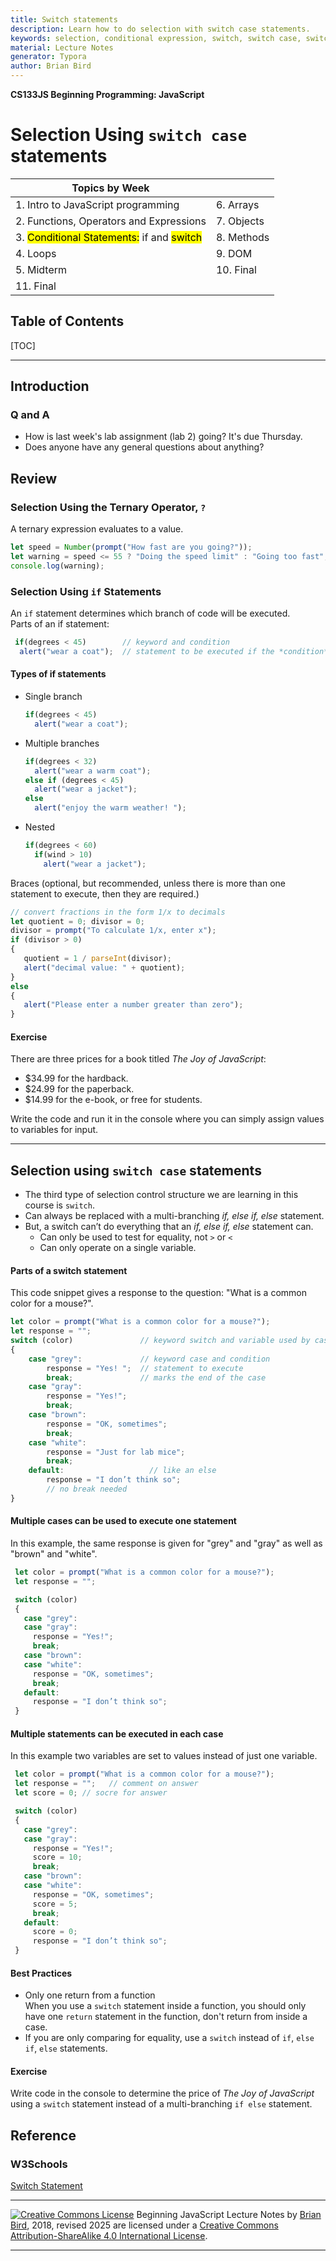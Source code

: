 ```yaml
---
title: Switch statements
description: Learn how to do selection with switch case statements.
keywords: selection, conditional expression, switch, switch case, switch...case, switch-case
material: Lecture Notes
generator: Typora
author: Brian Bird
---
```


**CS133JS Beginning Programming: JavaScript**

<h1>Selection Using <code>switch case</code> statements</h1>



| Topics by Week                                       |              |
| ---------------------------------------------------- | ------------ |
| 1. Intro to JavaScript programming                   | 6. Arrays    |
| 2. Functions, Operators and Expressions | 7. Objects |
| 3. <mark>Conditional Statements:</mark> if and <mark>switch</mark> | 8. Methods  |
| 4. Loops                                             | 9. DOM       |
| 5. Midterm                                           | 10. Final    |
| 11. Final |  |



<h2>Table of Contents</h2>

[TOC]

------

## Introduction

### Q and A

- How is last week's lab assignment (lab 2) going?
  It's due Thursday.
- Does anyone have any general questions about anything?



## Review

### Selection Using the Ternary Operator, `?`

A ternary expression evaluates to a value.

```javascript
let speed = Number(prompt("How fast are you going?"));
let warning = speed <= 55 ? "Doing the speed limit" : "Going too fast";
console.log(warning);
```



### Selection Using `if` Statements

An `if` statement determines which branch of code will be executed.  
Parts of an if statement:

```javascript
 if(degrees < 45)        // keyword and condition
  alert("wear a coat");  // statement to be executed if the *condition* is true
```

#### Types of if statements

- Single branch 

  ```javascript
  if(degrees < 45) 
    alert("wear a coat"); 
  ```

- Multiple branches

  ```javascript
  if(degrees < 32)   
    alert("wear a warm coat");
  else if (degrees < 45)
    alert("wear a jacket");
  else
    alert("enjoy the warm weather! ");
  ```

- Nested

  ```javascript
  if(degrees < 60) 
    if(wind > 10)
      alert("wear a jacket");
  ```

   

Braces (optional, but recommended, unless there is more than one statement to execute, then they are required.)

```javascript
// convert fractions in the form 1/x to decimals
let quotient = 0; divisor = 0;
divisor = prompt("To calculate 1/x, enter x");
if (divisor > 0)
{
   quotient = 1 / parseInt(divisor);
   alert("decimal value: " + quotient);
}
else
{
   alert("Please enter a number greater than zero");
}
```

####  Exercise

There are three prices for a book titled *The Joy of JavaScript*:

- $34.99 for the hardback.
- $24.99 for the paperback.
- $14.99 for the e-book, or free for students.

Write the code and run it in the console where you can simply assign values to variables for input.

------

## Selection using `switch case` statements

- The third type of selection control structure we are learning in this course is `switch`.
- Can always be replaced with a multi-branching *if, else if, else* statement.
- But, a switch can’t do everything that an *if, else if, else* statement can.
   - Can only be used to test for equality, not `>` or `<`
   - Can only operate on a single variable.

#### Parts of a switch statement

This code snippet gives a response to the question: "What is a common color for a mouse?".

   ```javascript
   let color = prompt("What is a common color for a mouse?");
   let response = "";
   switch (color)               // keyword switch and variable used by cases
   { 
       case "grey":             // keyword case and condition
           response = "Yes! ";  // statement to execute
           break;               // marks the end of the case
       case "gray": 
           response = "Yes!"; 
           break;
       case "brown": 
           response = "OK, sometimes"; 
           break;
       case "white": 
           response = "Just for lab mice"; 
           break;
       default:                   // like an else
           response = "I don’t think so";   
           // no break needed
   }
   ```

   

#### Multiple cases can be used to execute one statement

In this example, the same response is given for "grey" and "gray" as well as "brown" and "white".

```javascript
 let color = prompt("What is a common color for a mouse?");
 let response = "";

 switch (color) 
 { 
   case "grey": 
   case "gray": 
     response = "Yes!"; 
     break;
   case "brown": 
   case "white": 
     response = "OK, sometimes";
     break;
   default: 
     response = "I don’t think so"; 
 }
```

#### Multiple statements can be executed in each case

In this example two variables are set to values instead of just one variable.

```javascript
 let color = prompt("What is a common color for a mouse?");
 let response = "";   // comment on answer
 let score = 0; // socre for answer

 switch (color) 
 { 
   case "grey": 
   case "gray": 
     response = "Yes!"; 
     score = 10;
     break;
   case "brown": 
   case "white": 
     response = "OK, sometimes";
     score = 5;
     break;
   default: 
     score = 0;
     response = "I don’t think so"; 
 }
```



#### Best Practices

- Only one return from a function  
  When you use a `switch` statement inside a function, you should only have one `return` statement in the function, don't return from inside a case.
- If you are only comparing for equality, use a `switch` instead of `if`, `else if`, `else` statements.

#### Exercise

Write code in the console to determine the price of *The Joy of JavaScript* using a `switch` statement instead of a multi-branching `if else` statement.

## Reference

### W3Schools
[Switch Statement](https://www.w3schools.com/js/js_switch.asp)



------

[![Creative Commons License](https://i.creativecommons.org/l/by-sa/4.0/88x31.png)](http://creativecommons.org/licenses/by-sa/4.0/) Beginning JavaScript Lecture Notes by [Brian Bird](https://profbird.dev), 2018, revised <time>2025</time> are licensed under a [Creative Commons Attribution-ShareAlike 4.0 International License](http://creativecommons.org/licenses/by-sa/4.0/). 

------------

